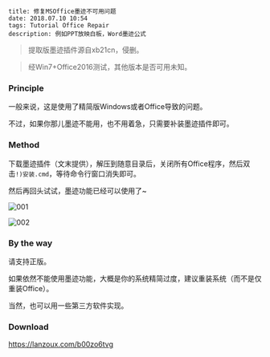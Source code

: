 ```
title: 修复MSOffice墨迹不可用问题
date: 2018.07.10 10:54
tags: Tutorial Office Repair
description: 例如PPT放映白板，Word墨迹公式
```

> 提取版墨迹插件源自xb21cn，侵删。

> 经Win7+Office2016测试，其他版本是否可用未知。

### Principle

一般来说，这是使用了精简版Windows或者Office导致的问题。

不过，如果你那儿墨迹不能用，也不用着急，只需要补装墨迹插件即可。

### Method

下载墨迹插件（文末提供），解压到随意目录后，关闭所有Office程序，然后双击`!)安装.cmd`，等待命令行窗口消失即可。

然后再回头试试，墨迹功能已经可以使用了~

![001](/res/20180710-1054-001.webp)

![002](/res/20180710-1054-002.webp)

### By the way

请支持正版。

如果依然不能使用墨迹功能，大概是你的系统精简过度，建议重装系统（而不是仅重装Office）。

当然，也可以用一些第三方软件实现。

### Download

<https://lanzoux.com/b00zo6tvg>
